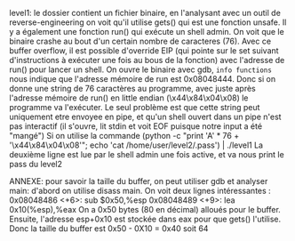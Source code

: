 level1:
le dossier contient un fichier binaire, en l'analysant avec un outil de reverse-engineering on voit qu'il utilise gets() qui est une fonction unsafe. Il y a également une fonction run() qui exécute un shell admin. On voit que le binaire crashe au bout d'un certain nombre de caracteres (76). Avec ce buffer overflow, il est possible d'override EIP (qui pointe sur le set suivant d'instructions à exécuter une fois au bous de la fonction) avec l'adresse de run() pour lancer un shell.
On ouvre le binaire avec gdb, `info functions` nous indique que l'adresse mémoire de run est 0x08048444. Donc si on donne une string de 76 caractères au programme, avec juste après l'adresse mémoire de run() en little endian (\x44\x84\x04\x08) le programme va l'exécuter. Le seul problème est que cette string peut uniquement etre envoyee en pipe, et qu'un shell ouvert dans un pipe n'est pas interactif (il s'ouvre, lit stdin et voit EOF puisque notre input a été "mangé")
Si on utilise la commande 
(python -c "print 'A' * 76 + '\x44\x84\x04\x08'"; echo 'cat /home/user/level2/.pass') | ./level1
La deuxième ligne est lue par le shell admin une fois active, et va nous print le pass du level2

ANNEXE: pour savoir la taille du buffer, on peut utiliser gdb et analyser main: d'abord on utilise disass main. On voit deux lignes intéressantes :
0x08048486 <+6>:     sub    $0x50,%esp
0x08048489 <+9>:     lea    0x10(%esp),%eax
On a 0x50 bytes (80 en décimal) alloués pour le buffer. Ensuite, l'adresse esp+0x10 est stockée dans eax pour que gets() l'utilise. Donc la taille du buffer est 0x50 - 0X10 = 0x40 soit 64